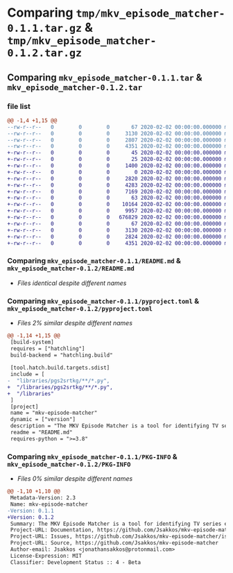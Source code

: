 # Comparing `tmp/mkv_episode_matcher-0.1.1.tar.gz` & `tmp/mkv_episode_matcher-0.1.2.tar.gz`

## Comparing `mkv_episode_matcher-0.1.1.tar` & `mkv_episode_matcher-0.1.2.tar`

### file list

```diff
@@ -1,4 +1,15 @@
--rw-r--r--   0        0        0       67 2020-02-02 00:00:00.000000 mkv_episode_matcher-0.1.1/.gitignore
--rw-r--r--   0        0        0     3130 2020-02-02 00:00:00.000000 mkv_episode_matcher-0.1.1/README.md
--rw-r--r--   0        0        0     2807 2020-02-02 00:00:00.000000 mkv_episode_matcher-0.1.1/pyproject.toml
--rw-r--r--   0        0        0     4351 2020-02-02 00:00:00.000000 mkv_episode_matcher-0.1.1/PKG-INFO
+-rw-r--r--   0        0        0       45 2020-02-02 00:00:00.000000 mkv_episode_matcher-0.1.2/libraries/pgs2srt/.git
+-rw-r--r--   0        0        0       25 2020-02-02 00:00:00.000000 mkv_episode_matcher-0.1.2/libraries/pgs2srt/.gitignore
+-rw-r--r--   0        0        0     1400 2020-02-02 00:00:00.000000 mkv_episode_matcher-0.1.2/libraries/pgs2srt/README.md
+-rw-r--r--   0        0        0        0 2020-02-02 00:00:00.000000 mkv_episode_matcher-0.1.2/libraries/pgs2srt/__init__.py
+-rw-r--r--   0        0        0     2820 2020-02-02 00:00:00.000000 mkv_episode_matcher-0.1.2/libraries/pgs2srt/imagemaker.py
+-rw-r--r--   0        0        0     4283 2020-02-02 00:00:00.000000 mkv_episode_matcher-0.1.2/libraries/pgs2srt/pgs2srt.py
+-rw-r--r--   0        0        0     7169 2020-02-02 00:00:00.000000 mkv_episode_matcher-0.1.2/libraries/pgs2srt/pgsreader.py
+-rw-r--r--   0        0        0       63 2020-02-02 00:00:00.000000 mkv_episode_matcher-0.1.2/libraries/pgs2srt/requirements.txt
+-rw-r--r--   0        0        0    10164 2020-02-02 00:00:00.000000 mkv_episode_matcher-0.1.2/libraries/pgs2srt/Libraries/SubZero/SubZero.py
+-rw-r--r--   0        0        0     9957 2020-02-02 00:00:00.000000 mkv_episode_matcher-0.1.2/libraries/pgs2srt/Libraries/SubZero/post_processing.py
+-rw-r--r--   0        0        0   676829 2020-02-02 00:00:00.000000 mkv_episode_matcher-0.1.2/libraries/pgs2srt/Libraries/SubZero/dictionaries/data.py
+-rw-r--r--   0        0        0       67 2020-02-02 00:00:00.000000 mkv_episode_matcher-0.1.2/.gitignore
+-rw-r--r--   0        0        0     3130 2020-02-02 00:00:00.000000 mkv_episode_matcher-0.1.2/README.md
+-rw-r--r--   0        0        0     2824 2020-02-02 00:00:00.000000 mkv_episode_matcher-0.1.2/pyproject.toml
+-rw-r--r--   0        0        0     4351 2020-02-02 00:00:00.000000 mkv_episode_matcher-0.1.2/PKG-INFO
```

### Comparing `mkv_episode_matcher-0.1.1/README.md` & `mkv_episode_matcher-0.1.2/README.md`

 * *Files identical despite different names*

### Comparing `mkv_episode_matcher-0.1.1/pyproject.toml` & `mkv_episode_matcher-0.1.2/pyproject.toml`

 * *Files 2% similar despite different names*

```diff
@@ -1,14 +1,15 @@
 [build-system]
 requires = ["hatchling"]
 build-backend = "hatchling.build"
 
 [tool.hatch.build.targets.sdist]
 include = [
-  "libraries/pgs2srtkg/**/*.py",
+  "/libraries/pgs2srtkg/**/*.py",
+  "/libraries"
 ]
 [project]
 name = "mkv-episode-matcher"
 dynamic = ["version"]
 description = "The MKV Episode Matcher is a tool for identifying TV series episodes from MKV files and renaming the files accordingly."
 readme = "README.md"
 requires-python = ">=3.8"
```

### Comparing `mkv_episode_matcher-0.1.1/PKG-INFO` & `mkv_episode_matcher-0.1.2/PKG-INFO`

 * *Files 0% similar despite different names*

```diff
@@ -1,10 +1,10 @@
 Metadata-Version: 2.3
 Name: mkv-episode-matcher
-Version: 0.1.1
+Version: 0.1.2
 Summary: The MKV Episode Matcher is a tool for identifying TV series episodes from MKV files and renaming the files accordingly.
 Project-URL: Documentation, https://github.com/Jsakkos/mkv-episode-matcher#readme
 Project-URL: Issues, https://github.com/Jsakkos/mkv-episode-matcher/issues
 Project-URL: Source, https://github.com/Jsakkos/mkv-episode-matcher
 Author-email: Jsakkos <jonathansakkos@protonmail.com>
 License-Expression: MIT
 Classifier: Development Status :: 4 - Beta
```

